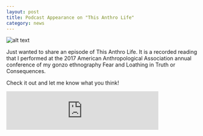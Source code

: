 ```yaml
---
layout: post
title: Podcast Appearance on "This Anthro Life"
category: news
---
```


![alt text](https://trgenovese.github.io/blog/images/anthrolife.jpeg "This Anthro Life")

Just wanted to share an episode of This Anthro Life. It is a recorded reading that I performed at the 2017 American Anthropological Association annual conference of my gonzo ethnography Fear and Loathing in Truth or Consequences.

Check it out and let me know what you think!

<iframe src="https://anchor.fm/thisanthrolife/embed/episodes/Fear-and-Loathing-in-Truth-or-Consequences--performed-by-Taylor-Genovese-Storyslamming-Anthropology-Series-e4eb3p/a-afoju9" height="102px" width="400px" frameborder="0" scrolling="no"></iframe>
